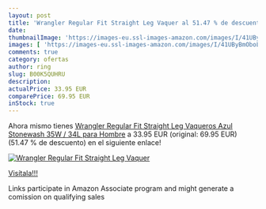 ```yaml
---
layout: post
title: 'Wrangler Regular Fit Straight Leg Vaquer al 51.47 % de descuento'
date: 
thumbnailImage: 'https://images-eu.ssl-images-amazon.com/images/I/41UByBmOboL._SL200_.jpg'
images: [ 'https://images-eu.ssl-images-amazon.com/images/I/41UByBmOboL._SL200_.jpg' ]
comments: true
category: ofertas
author: ring
slug: B00K5QUHRU
description:
actualPrice: 33.95 EUR
comparePrice: 69.95 EUR
inStock: true
---
```


Ahora mismo tienes [Wrangler Regular Fit Straight Leg Vaqueros  Azul  Stonewash   35W / 34L para Hombre](https://www.amazon.es/dp/B00K5QUHRU/?tag=tolees-21) a 33.95 EUR (original: 69.95 EUR) (51.47 %  de descuento) en el siguiente enlace!

[![Wrangler Regular Fit Straight Leg Vaquer](https://images-eu.ssl-images-amazon.com/images/I/41UByBmOboL._SL200_.jpg)](https://www.amazon.es/dp/B00K5QUHRU/?tag=tolees-21)

[Visítala!!!](https://www.amazon.es/dp/B00K5QUHRU/?tag=tolees-21)

Links participate in Amazon Associate program and might generate a comission on qualifying sales
